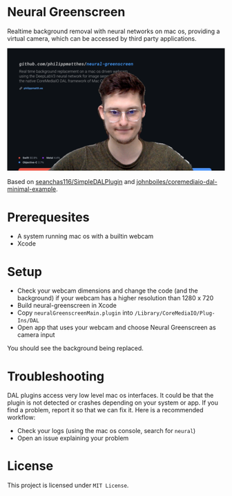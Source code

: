 # Neural Greenscreen

Realtime background removal with neural networks on mac os, providing a virtual camera, which can be accessed by third party applications.

![Demo](preview.png)

Based on [seanchas116/SimpleDALPlugin](https://github.com/seanchas116/SimpleDALPlugin) and [johnboiles/coremediaio-dal-minimal-example](https://github.com/johnboiles/coremediaio-dal-minimal-example).

# Prerequesites

- A system running mac os with a builtin webcam
- Xcode

# Setup

- Check your webcam dimensions and change the code (and the background) if your webcam has a higher resolution than 1280 x 720
- Build neural-greenscreen in Xcode
- Copy `neuralGreenscreenMain.plugin` into `/Library/CoreMediaIO/Plug-Ins/DAL`
- Open app that uses your webcam and choose Neural Greenscreen as camera input

You should see the background being replaced.

# Troubleshooting

DAL plugins access very low level mac os interfaces. It could be that the plugin is not detected or crashes depending on your system or app. If you find a problem, report it so that we can fix it. Here is a recommended workflow:

- Check your logs (using the mac os console, search for `neural`)
- Open an issue explaining your problem

# License

This project is licensed under `MIT License`.
